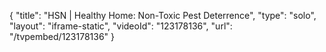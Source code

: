 {
    "title": "HSN | Healthy Home: Non-Toxic Pest Deterrence",
    "type": "solo",
    "layout": "iframe-static",
    "videoId": "123178136",
    "url": "\/tvpembed\/123178136"
}